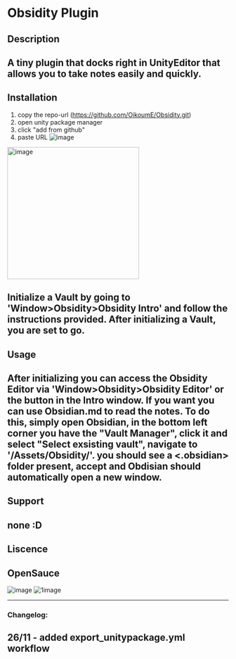 # Obsidity Plugin
## Description
A tiny plugin that docks right in UnityEditor that allows you to take notes easily and quickly.
---
## Installation
1. copy the repo-url (https://github.com/OikoumE/Obsidity.git)
2. open unity package manager
3. click "add from github"
4. paste URL
![image](https://github.com/user-attachments/assets/813eda99-27b5-43ee-b4d3-679a3076e993)
<img src="https://github.com/user-attachments/assets/813eda99-27b5-43ee-b4d3-679a3076e993" alt="image" width="300" />

Initialize a Vault by going to 'Window>Obsidity>Obsidity Intro' and follow the instructions provided.
After initializing a Vault, you are set to go.
---

## Usage
After initializing you can access the Obsidity Editor via 'Window>Obsidity>Obsidity Editor' or the button in the Intro window.
If you want you can use Obsidian.md to read the notes. 
To do this, simply open Obsidian, in the bottom left corner you have the "Vault Manager", click it and select "Select exsisting vault", 
navigate to '<your unity project path>/Assets/Obsidity/<Name of your vault>'. 
you should see a <.obsidian> folder present, accept and Obdisian should automatically open a new window.
---
## Support
none :D
---
## Liscence
OpenSauce
---

![image](https://github.com/user-attachments/assets/9e8eeb9f-798b-402f-afb8-b3c088f3dfef)
![1image](https://github.com/user-attachments/assets/2692f86b-b0ce-4e1e-a934-80f544449091)

---

### Changelog:
26/11 - added export_unitypackage.yml workflow
---
